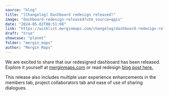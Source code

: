 ```yaml
---
source: "blog"
title: "[Changelog] Dashboard redesign released!"
image: "dashboard-redesign-released?utm_source=qgis"
date: "2024-05-02T08:51:08"
link: "https://wishlist.merginmaps.com/changelog/dashboard-redesign-released?utm_source=qgis"
draft: "true"
showcase: "planet"
folder: "mergin_maps"
author: "Mergin Maps"
---
```


<p>We are excited to share that our redesigned dashboard has been released. Explore it yourself at <a href="http://merginmaps.com" rel="noopener noreferrer nofollow" target="_blank">merginmaps.com</a> or read redesign <a href="https://merginmaps.com/blog/mergin-maps-app-is-getting-a-fresh-new-look" rel="noopener noreferrer nofollow" target="_blank">blog post here.</a></p><p></p><p>This release also includes multiple user experience enhancements in the members tab, project collaborators tab and ease of use of sharing dialogues.</p>
